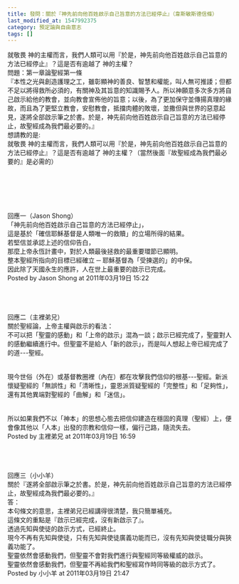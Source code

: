 ```yaml
---
title: 發問：關於『神先前向他百姓啟示自己旨意的方法已經停止』（韋斯敏斯德信條）
last_modified_at: 1547992375
category: 預定論與自由意志
tags: []
---
```


就敬畏 神的主權而言，我們人類可以用『於是，神先前向他百姓啟示自己旨意的方法已經停止』？這是否有逾越了 神的主權？<!--more--><br>問題：第一章論聖經第一條<br>『本性之光與創造護理之工，雖彰顯神的善良、智慧和權能，叫人無可推諉；但都不足以將得救所必須的，有關神及其旨意的知識賜予人。所以神願意多次多方將自己啟示給他的教會，並向教會宣佈他的旨意；以後，為了更加保守並傳揚真理的緣故，而且為了更堅立教會，安慰教會，抵擋肉體的敗壞，並撒但與世界的惡意起見，遂將全部啟示筆之於書。於是，神先前向他百姓啟示自己旨意的方法已經停止，故聖經成為我們最必要的。』<br>想請教的是:<br>就敬畏 神的主權而言，我們人類可以用『於是，神先前向他百姓啟示自己旨意的方法已經停止』？這是否有逾越了 神的主權？（當然後面『故聖經成為我們最必要的』是必需的）<br><br><br><br><br><br><br>回應一（Jason Shong）<br>「神先前向他百姓啟示自己旨意的方法已經停止」，<br>這是基於「確信耶穌基督是人類唯一的救贖」的立場所得的結果。<br>若堅信並承認上述的信仰告白，<br>那麼上帝永恆計畫中，對於人類最後拯救的最重要環節已顯明。<br>整本聖經所指向的目標已經確立 ─ 耶穌基督為「受揀選的」的中保。<br>因此除了天國永生的應許，人在世上最重要的啟示已完成。<br>Posted by Jason Shong at 2011年03月19日 15:22<br><br><br><br><br>回應二（主裡弟兄）<br>關於聖經論，上帝主權與啟示的看法：<br>不可以把「聖靈的感動」和「上帝的啟示」混為一談；啟示已經完成了，聖靈對人的感動繼續進行中。但聖靈不是給人「新的啟示」，而是叫人想起上帝已經完成了的道---聖經。<br><br><br>現今世俗（外在）或基督教圈裡（內在）都在攻擊我們信仰的根基---聖經。新派懷疑聖經的「無誤性」和「清晰性」，靈恩派質疑聖經的「完整性」和「足夠性」，還有其他異端對聖經的「曲解」和「迷信」。<br><br><br>所以如果我們不以「神本」的思想心態去把信仰建造在穩固的真理（聖經）上，便會像其他以「人本」出發的宗教和信仰一樣，偏行己路，隨流失去。 <br>Posted by 主裡弟兄 at 2011年03月19日 16:59 <br><br><br><br><br>回應三（小小羊）<br>關於『遂將全部啟示筆之於書。於是，神先前向他百姓啟示自己旨意的方法已經停止，故聖經成為我們最必要的。』<br>答：<br>本句條文的意思，主裡弟兄已經講得很清楚，我只簡單補充。<br>這條文的重點是『啟示已經完成，沒有新啟示了』。<br>透過先知與使徒的啟示方式，已經終止。<br>現今不再有先知與使徒，只有先知與使徒廣義功能而已，沒有先知與使徒職分與狹義功能了。<br>聖靈依然會感動我們，但聖靈不會對我們進行與聖經同等級權威的啟示。<br>聖靈依然會感動我們，但聖靈不再給我們和聖經寫作時同等級的啟示方式了。<br>Posted by 小小羊 at 2011年03月19日 21:47<br>
